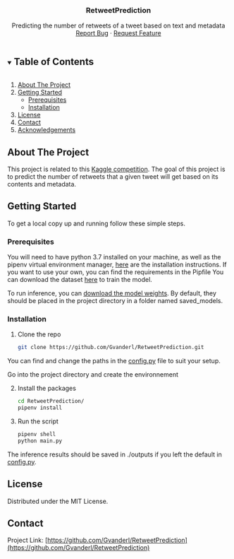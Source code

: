 
<!-- PROJECT SHIELDS -->
<!--
*** I'm using markdown "reference style" links for readability.
*** Reference links are enclosed in brackets [ ] instead of parentheses ( ).
*** See the bottom of this document for the declaration of the reference variables
*** for contributors-url, forks-url, etc. This is an optional, concise syntax you may use.
*** https://www.markdownguide.org/basic-syntax/#reference-style-links
-->


<!-- PROJECT LOGO -->
<br />
<p align="center">
  <a href="https://github.com/Gvanderl/RetweetPrediction">
  </a>

  <h3 align="center">RetweetPrediction</h3>

  <p align="center">
    Predicting the number of retweets of a tweet based on text and metadata
    <br />
    <a href="https://github.com/Gvanderl/RetweetPrediction/issues">Report Bug</a>
    ·
    <a href="https://github.com/Gvanderl/RetweetPrediction/issues">Request Feature</a>
  </p>
</p>



<!-- TABLE OF CONTENTS -->
<details open="open">
  <summary><h2 style="display: inline-block">Table of Contents</h2></summary>
  <ol>
    <li>
      <a href="#about-the-project">About The Project</a>
    </li>
    <li>
      <a href="#getting-started">Getting Started</a>
      <ul>
        <li><a href="#prerequisites">Prerequisites</a></li>
        <li><a href="#installation">Installation</a></li>
      </ul>
    </li>
    <li><a href="#license">License</a></li>
    <li><a href="#contact">Contact</a></li>
    <li><a href="#acknowledgements">Acknowledgements</a></li>
  </ol>
</details>



<!-- ABOUT THE PROJECT -->
## About The Project

This project  is related to this [Kaggle competition](https://www.kaggle.com/c/covid19-retweet-prediction-challenge-2020/overview). 
The goal of this project is to predict the number of retweets that a given tweet will get based on its contents and metadata.

<!-- GETTING STARTED -->
## Getting Started

To get a local copy up and running follow these simple steps.

### Prerequisites

You will need to have python 3.7 installed on your machine, as well as the pipenv virtual environment manager, [here](https://pipenv-fork.readthedocs.io/en/latest/install.html) are the installation instructions. If you want to use your own, you can find the requirements in the Pipfile
You can download the dataset [here](https://www.kaggle.com/c/covid19-retweet-prediction-challenge-2020/data) to train the model.

To run inference, you can [download the model weights](https://drive.google.com/drive/folders/13AlHMsZZTNPL5K1wL3N-UgiO90Z69dib?usp=sharing). By default, they should be placed in the project directory in a folder named saved_models.
### Installation

1. Clone the repo
   ```sh
   git clone https://github.com/Gvanderl/RetweetPrediction.git
   ```
   
You can find and change the paths in the [config.py](config.py) file to suit your setup.

Go into the project directory and create the environnement

2. Install the packages
   ```sh
   cd RetweetPrediction/
   pipenv install
   ```

3. Run the script
   ```sh
   pipenv shell
   python main.py
   ```

The inference results should be saved in ./outputs if you left the default in [config.py](config.py).


<!-- LICENSE -->
## License

Distributed under the MIT License.


<!-- CONTACT -->
## Contact

Project Link: [https://github.com/Gvanderl/RetweetPrediction](https://github.com/Gvanderl/RetweetPrediction)


<!-- MARKDOWN LINKS & IMAGES -->
<!-- https://www.markdownguide.org/basic-syntax/#reference-style-links -->
[contributors-shield]: https://img.shields.io/github/contributors/Gvanderl/repo.svg?style=for-the-badge
[contributors-url]: https://github.com/Gvanderl/repo/graphs/contributors
[forks-shield]: https://img.shields.io/github/forks/Gvanderl/repo.svg?style=for-the-badge
[forks-url]: https://github.com/Gvanderl/repo/network/members
[stars-shield]: https://img.shields.io/github/stars/Gvanderl/repo.svg?style=for-the-badge
[stars-url]: https://github.com/Gvanderl/repo/stargazers
[issues-shield]: https://img.shields.io/github/issues/Gvanderl/repo.svg?style=for-the-badge
[issues-url]: https://github.com/Gvanderl/repo/issues
[license-shield]: https://img.shields.io/github/license/Gvanderl/repo.svg?style=for-the-badge
[license-url]: https://github.com/Gvanderl/repo/blob/master/LICENSE.txt
[linkedin-shield]: https://img.shields.io/badge/-LinkedIn-black.svg?style=for-the-badge&logo=linkedin&colorB=555
[linkedin-url]: https://linkedin.com/in/Gvanderl
